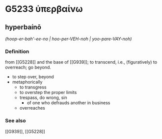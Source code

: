 # G5233 ὑπερβαίνω

## hyperbaínō

_(hoop-er-bah'-ee-no | hoo-per-VEH-noh | yoo-pare-VAY-noh)_

### Definition

from [[G5228]] and the base of [[G939]]; to transcend, i.e., (figuratively) to overreach; go beyond.

- to step over, beyond
- metaphorically
  - to transgress
  - to overstep the proper limits
  - trespass, do wrong, sin
    - of one who defrauds another in business
  - overreaches

### See also

[[G939]], [[G5228]]

